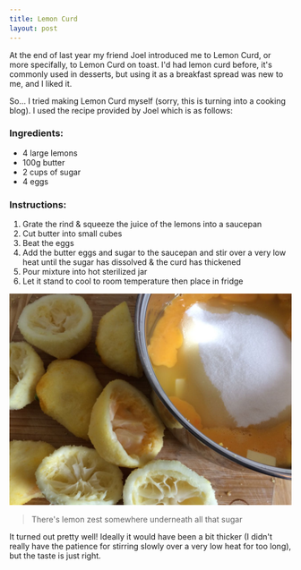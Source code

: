 ```yaml
---
title: Lemon Curd
layout: post
---
```


At the end of last year my friend Joel introduced me to Lemon Curd, or more specifally, to Lemon Curd on toast. I'd had lemon curd before, it's commonly used in desserts, but using it as a breakfast spread was new to me, and I liked it.

So... I tried making Lemon Curd myself (sorry, this is turning into a cooking blog). I used the recipe provided by Joel which is as follows:

### Ingredients:

- 4 large lemons
- 100g butter
- 2 cups of sugar
- 4 eggs

### Instructions:

1. Grate the rind & squeeze the juice of the lemons into a saucepan
2. Cut butter into small cubes
3. Beat the eggs
4. Add the butter eggs and sugar to the saucepan and stir over a very low heat until the sugar has dissolved & the curd has thickened
5. Pour mixture into hot sterilized jar
6. Let it stand to cool to room temperature then place in fridge

![There's lemon zest somewhere underneath all that sugar](/images/lemon_curd.jpg)

> There's lemon zest somewhere underneath all that sugar

It turned out pretty well! Ideally it would have been a bit thicker (I didn't really have the patience for stirring slowly over a very low heat for too long), but the taste is just right.